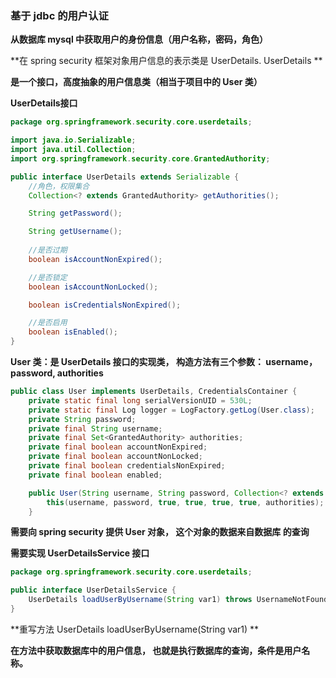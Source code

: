 ### 基于 jdbc 的用户认证



**从数据库 mysql 中获取用户的身份信息（用户名称，密码，角色）**

**在 spring security 框架对象用户信息的表示类是 UserDetails. UserDetails **

**是一个接口，高度抽象的用户信息类（相当于项目中的 User 类）**



**UserDetails接口**

```java
package org.springframework.security.core.userdetails;

import java.io.Serializable;
import java.util.Collection;
import org.springframework.security.core.GrantedAuthority;

public interface UserDetails extends Serializable {
    //角色，权限集合
    Collection<? extends GrantedAuthority> getAuthorities();

    String getPassword();

    String getUsername();
	
    //是否过期
    boolean isAccountNonExpired();

    //是否锁定
    boolean isAccountNonLocked();

    boolean isCredentialsNonExpired();

    //是否启用
    boolean isEnabled();
}
```



**User 类：是 UserDetails 接口的实现类， 构造方法有三个参数： username，password, authorities**

```java
public class User implements UserDetails, CredentialsContainer {
    private static final long serialVersionUID = 530L;
    private static final Log logger = LogFactory.getLog(User.class);
    private String password;
    private final String username;
    private final Set<GrantedAuthority> authorities;
    private final boolean accountNonExpired;
    private final boolean accountNonLocked;
    private final boolean credentialsNonExpired;
    private final boolean enabled;

    public User(String username, String password, Collection<? extends GrantedAuthority> authorities) {
        this(username, password, true, true, true, true, authorities);
    }
```



**需要向 spring security 提供 User 对象， 这个对象的数据来自数据库 的查询**



**需要实现 UserDetailsService 接口**

```java
package org.springframework.security.core.userdetails;

public interface UserDetailsService {
    UserDetails loadUserByUsername(String var1) throws UsernameNotFoundException;
}
```



**重写方法 UserDetails loadUserByUsername(String var1) **

**在方法中获取数据库中的用户信息， 也就是执行数据库的查询，条件是用户名称。**